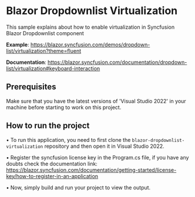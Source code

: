 # Blazor Dropdownlist Virtualization

This sample explains about how to enable virtualization in Syncfusion Blazor Dropdownlist component 

**Example**:  https://blazor.syncfusion.com/demos/dropdown-list/virtualization?theme=fluent

**Documentation**: https://blazor.syncfusion.com/documentation/dropdown-list/virtualization#keyboard-interaction

## Prerequisites

Make sure that you have the latest versions of 'Visual Studio 2022' in your machine before starting to work on this project.

## How to run the project

• To run this application, you need to first clone the <code>blazor-dropdownlist-virtualization</code> repository and then open it in Visual Studio 2022.

• Register the syncfusion license key in the Program.cs file, if you have any doubts check the documentation link: https://blazor.syncfusion.com/documentation/getting-started/license-key/how-to-register-in-an-application

• Now, simply build and run your project to view the output.
